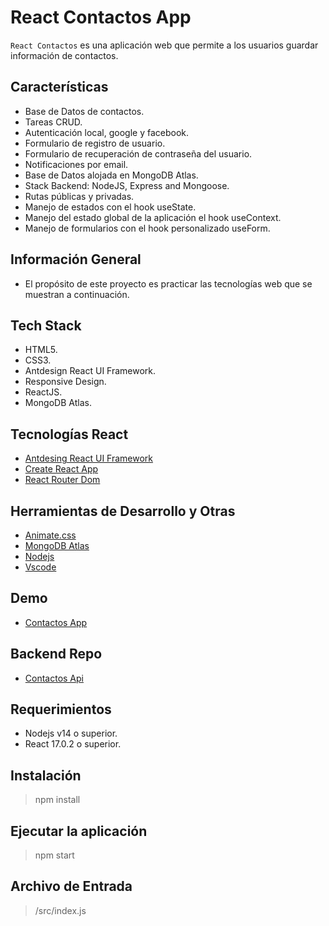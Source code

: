 # React Contactos App

`React Contactos` es una aplicación web que permite a los usuarios guardar información de contactos.

## Características

-   Base de Datos de contactos.
-   Tareas CRUD.
-   Autenticación local, google y facebook.
-   Formulario de registro de usuario.
-   Formulario de recuperación de contraseña del usuario.
-   Notificaciones por email.
-   Base de Datos alojada en MongoDB Atlas.
-   Stack Backend: NodeJS, Express and Mongoose.
-   Rutas públicas y privadas.
-   Manejo de estados con el hook useState.
-   Manejo del estado global de la aplicación el hook useContext.
-   Manejo de formularios con el hook personalizado useForm.

## Información General

-   El propósito de este proyecto es practicar las tecnologías web que se muestran a continuación.

## Tech Stack

-   HTML5.
-   CSS3.
-   Antdesign React UI Framework.
-   Responsive Design.
-   ReactJS.
-   MongoDB Atlas.

## Tecnologías React

-   [Antdesing React UI Framework](https://ant.design/)
-   [Create React App](https://create-react-app.dev/)
-   [React Router Dom](https://v5.reactrouter.com/web/guides/quick-start)

## Herramientas de Desarrollo y Otras

-   [Animate.css](https://animate.style/)
-   [MongoDB Atlas](https://www.mongodb.com/atlas/database)
-   [Nodejs](https://nodejs.org/en/)
-   [Vscode](https://code.visualstudio.com/)

## Demo

-   [Contactos App](https://contacts-app-njca.netlify.app/)

## Backend Repo

-   [Contactos Api](https://github.com/nca1478/react-contacts-api)

## Requerimientos

-   Nodejs v14 o superior.
-   React 17.0.2 o superior.

## Instalación

> npm install

## Ejecutar la aplicación

> npm start

## Archivo de Entrada

> /src/index.js
